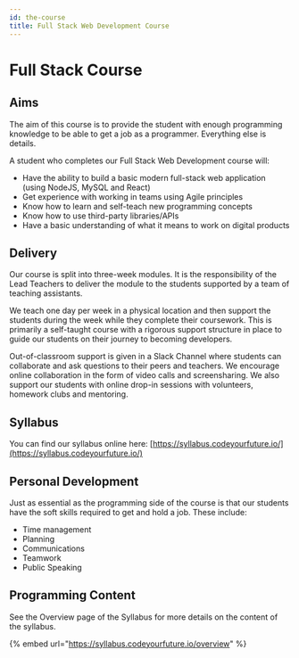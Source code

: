 ```yaml
---
id: the-course
title: Full Stack Web Development Course
---
```


# Full Stack Course

## Aims

The aim of this course is to provide the student with enough programming knowledge to be able to get a job as a programmer. Everything else is details.

A student who completes our Full Stack Web Development course will:

* Have the ability to build a basic modern full-stack web application \(using NodeJS, MySQL and React\)
* Get experience with working in teams using Agile principles
* Know how to learn and self-teach new programming concepts
* Know how to use third-party libraries/APIs
* Have a basic understanding of what it means to work on digital products

## Delivery

Our course is split into three-week modules. It is the responsibility of the Lead Teachers to deliver the module to the students supported by a team of teaching assistants.

We teach one day per week in a physical location and then support the students during the week while they complete their coursework. This is primarily a self-taught course with a rigorous support structure in place to guide our students on their journey to becoming developers.

Out-of-classroom support is given in a Slack Channel where students can collaborate and ask questions to their peers and teachers. We encourage online collaboration in the form of video calls and screensharing. We also support our students with online drop-in sessions with volunteers, homework clubs and mentoring.

## Syllabus

You can find our syllabus online here: [https://syllabus.codeyourfuture.io/](https://syllabus.codeyourfuture.io/)

## Personal Development

Just as essential as the programming side of the course is that our students have the soft skills required to get and hold a job. These include:

* Time management
* Planning
* Communications
* Teamwork
* Public Speaking

## Programming Content

See the Overview page of the Syllabus for more details on the content of the syllabus.

{% embed url="https://syllabus.codeyourfuture.io/overview" %}




